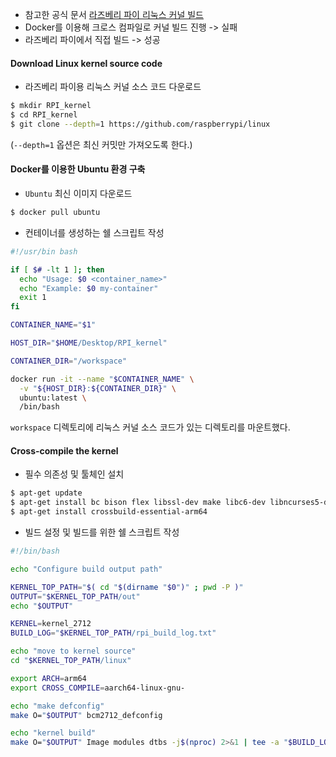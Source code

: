 - 참고한 공식 문서
  [라즈베리 파이 리눅스 커널 빌드](https://www.raspberrypi.com/documentation/computers/linux_kernel.html)
- Docker를 이용해 크로스 컴파일로 커널 빌드 진행 -> 실패
- 라즈베리 파이에서 직접 빌드 -> 성공

#### 


#### Download Linux kernel source code
- 라즈베리 파이용 리눅스 커널 소스 코드 다운로드
```bash
$ mkdir RPI_kernel
$ cd RPI_kernel
$ git clone --depth=1 https://github.com/raspberrypi/linux
```
(`--depth=1` 옵션은 최신 커밋만 가져오도록 한다.)

#### Docker를 이용한 Ubuntu 환경 구축
- `Ubuntu` 최신 이미지 다운로드
```bash
$ docker pull ubuntu
```
- 컨테이너를 생성하는 쉘 스크립트 작성
```bash
#!/usr/bin bash

if [ $# -lt 1 ]; then
  echo "Usage: $0 <container_name>"
  echo "Example: $0 my-container"
  exit 1
fi

CONTAINER_NAME="$1"

HOST_DIR="$HOME/Desktop/RPI_kernel"

CONTAINER_DIR="/workspace"

docker run -it --name "$CONTAINER_NAME" \
  -v "${HOST_DIR}:${CONTAINER_DIR}" \
  ubuntu:latest \
  /bin/bash
```
`workspace` 디렉토리에 리눅스 커널 소스 코드가 있는 디렉토리를 마운트했다.
#### Cross-compile the kernel
- 필수 의존성 및 툴체인 설치
```bash
$ apt-get update
$ apt-get install bc bison flex libssl-dev make libc6-dev libncurses5-dev
$ apt-get install crossbuild-essential-arm64
```
- 빌드 설정 및 빌드를 위한 쉘 스크립트 작성
```bash
#!/bin/bash

echo "Configure build output path"

KERNEL_TOP_PATH="$( cd "$(dirname "$0")" ; pwd -P )"
OUTPUT="$KERNEL_TOP_PATH/out"
echo "$OUTPUT"

KERNEL=kernel_2712
BUILD_LOG="$KERNEL_TOP_PATH/rpi_build_log.txt"

echo "move to kernel source"
cd "$KERNEL_TOP_PATH/linux"

export ARCH=arm64 
export CROSS_COMPILE=aarch64-linux-gnu-

echo "make defconfig"
make O="$OUTPUT" bcm2712_defconfig

echo "kernel build"
make O="$OUTPUT" Image modules dtbs -j$(nproc) 2>&1 | tee -a "$BUILD_LOG"  
```

